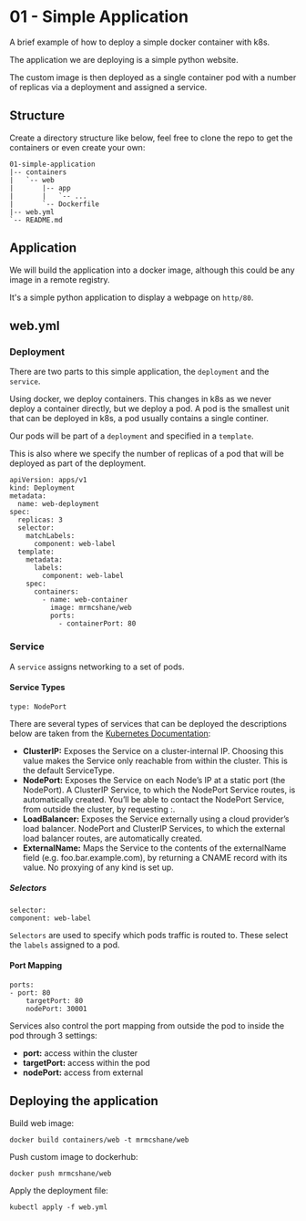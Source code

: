 # 01 - Simple Application

A brief example of how to deploy a simple docker container with k8s.

The application we are deploying is a simple python website.

The custom image is then deployed as a single container pod with a number of replicas via a deployment and assigned a service.

## Structure

Create a directory structure like below, feel free to clone the repo to get the containers or even create your own:
```
01-simple-application
|-- containers
|   `-- web
|       |-- app
|       |   `-- ...
|       `-- Dockerfile
|-- web.yml
`-- README.md
```

## Application

We will build the application into a docker image, although this could be any image in a remote registry.

It's a simple python application to display a webpage on `http/80`.


## web.yml

### Deployment

There are two parts to this simple application, the `deployment` and the `service`.

Using docker, we deploy containers. This changes in k8s as we never deploy a container directly, but we deploy a pod. A pod is the smallest unit that can be deployed in k8s, a pod usually contains a single continer.

Our pods will be part of a `deployment` and specified in a `template`.

This is also where we specify the number of replicas of a pod that will be deployed as part of the deployment.

```
apiVersion: apps/v1
kind: Deployment
metadata:
  name: web-deployment
spec:
  replicas: 3
  selector:
    matchLabels:
      component: web-label
  template:
    metadata:
      labels:
        component: web-label
    spec:
      containers:
        - name: web-container
          image: mrmcshane/web
          ports:
            - containerPort: 80
```


### Service

A `service` assigns networking to a set of pods.

#### Service Types

```
type: NodePort
```

There are several types of services that can be deployed the descriptions below are taken from the [Kubernetes Documentation](https://kubernetes.io/docs/concepts/services-networking/service/):

- **ClusterIP:** Exposes the Service on a cluster-internal IP. Choosing this value makes the Service only reachable from within the cluster. This is the default ServiceType.
- **NodePort:** Exposes the Service on each Node’s IP at a static port (the NodePort). A ClusterIP Service, to which the NodePort Service routes, is automatically created. You’ll be able to contact the NodePort Service, from outside the cluster, by requesting <NodeIP>:<NodePort>.
- **LoadBalancer:** Exposes the Service externally using a cloud provider’s load balancer. NodePort and ClusterIP Services, to which the external load balancer routes, are automatically created.
- **ExternalName:** Maps the Service to the contents of the externalName field (e.g. foo.bar.example.com), by returning a CNAME record with its value. No proxying of any kind is set up.

##### Selectors

```
selector:
component: web-label
```

`Selectors` are used to specify which pods traffic is routed to. These select the `labels` assigned to a pod.

#### Port Mapping

```
ports:
- port: 80
    targetPort: 80
    nodePort: 30001
```
Services also control the port mapping from outside the pod to inside the pod through 3 settings:

- **port:** access within the cluster
- **targetPort:** access within the pod
- **nodePort:** access from external


## Deploying the application

Build web image:
```
docker build containers/web -t mrmcshane/web
```

Push custom image to dockerhub:
```
docker push mrmcshane/web
```

Apply the deployment file:
```
kubectl apply -f web.yml
```
